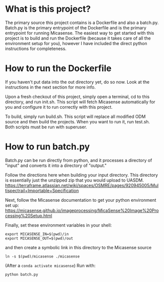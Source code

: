 # What is this project?

The primary source this project contains is a Dockerfile and also a batch.py. Batch.py is the primary entrypoint of the Dockerfile and is the primary entrypoint for running Micasense. The easiest way to get started with this project is to build and run the Dockerfile (because it takes care of all the environment setup for you), however I have included the direct python instructions for completeness.


# How to run the Dockerfile

If you haven't put data into the out directory yet, do so now. Look at the instructions in the next section for more info.

Upon a fresh checkout of this project, simply open a terminal, cd to this directory, and run init.sh. This script will fetch Micasense automatically for you and configure it to run correctly with this project.

To build, simply run build.sh. This script will replace all modified ODM source and then build the projects.  When you want to run it, run test.sh. Both scripts must be run with superuser.


# How to run batch.py

Batch.py can be run directly from python, and it processes a directory of "input" and converts it into a directory of "output."

Follow the directions here when building your input directory. This directory is essentially just the unzipped zip that you would upload to UASDM.
https://terraframe.atlassian.net/wiki/spaces/OSMRE/pages/920945005/Multispectrail+Importable+Specification

Next, follow the Micasense documentation to get your python environment set up:
https://micasense.github.io/imageprocessing/MicaSense%20Image%20Processing%20Setup.html

Finally, set these environment variables in your shell:

```
export MICASENSE_IN=$(pwd)/in
export MICASENSE_OUT=$(pwd)/out
```

and then create a symbolic link in this directory to the Micasense source

```
ln -s $(pwd)/micasense ./micasense
```

(After a `conda activate micasense`) Run with:
```
python batch.py
```
